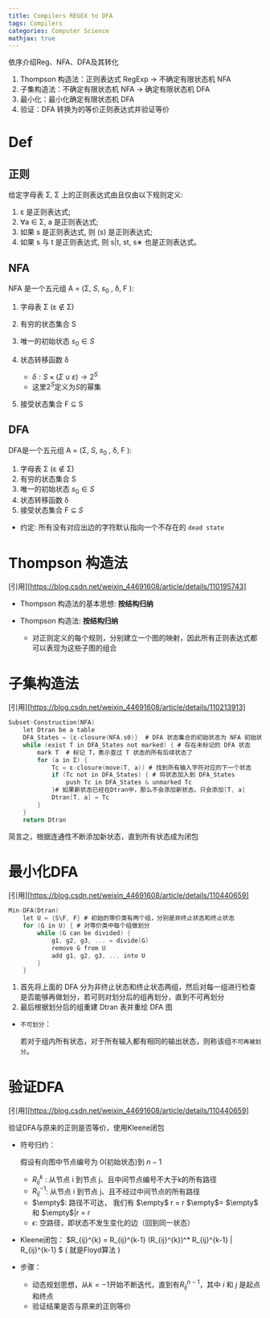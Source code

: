```yaml
---
title: Compilers REGEX to DFA
tags: Compilers
categories: Computer Science
mathjax: true
---
```


依序介绍Reg、NFA、DFA及其转化

1. Thompson 构造法：正则表达式 RegExp -> 不确定有限状态机 NFA
2. 子集构造法：不确定有限状态机 NFA -> 确定有限状态机 DFA
3. 最小化：最小化确定有限状态机 DFA
4. 验证：DFA 转换为的等价正则表达式并验证等价

<!--more-->

# Def

## 正则

给定字母表 Σ, Σ 上的正则表达式由且仅由以下规则定义:

1. ε 是正则表达式;
2. ∀a ∈ Σ, a 是正则表达式;
3.  如果 s 是正则表达式, 则 (s) 是正则表达式;
4. 如果 s 与 t 是正则表达式, 则 s|t, st, s∗ 也是正则表达式。

## NFA

NFA 是一个五元组 A = (Σ, $S$, $s_0$ , δ, F ):

1. 字母表  Σ (ε $\notin$ Σ)

2. 有穷的状态集合 S

3. 唯一的初始状态 $s_0 \in S$ 
4. 状态转移函数 δ
   * $δ : S × (Σ ∪ {ε}) → 2^S$
   * 这里$2^S$定义为$S$的幂集
5. 接受状态集合 F ⊆ S

## DFA

DFA是一个五元组 A = (Σ, $S$, $s_0$ , δ, F ):

1. 字母表 Σ (ε $\notin$ Σ)
2. 有穷的状态集合 S
3. 唯一的初始状态 $s_0 \in S$ 
4. 状态转移函数 δ
5. 接受状态集合 F ⊆ $S$

* 约定: 所有没有对应出边的字符默认指向一个不存在的 `dead state`



# Thompson 构造法

[引用][https://blog.csdn.net/weixin_44691608/article/details/110195743]

* Thompson 构造法的基本思想: **按结构归纳**

* Thompson 构造法: **按结构归纳**
  * 对正则定义的每个规则，分别建立一个图的映射，因此所有正则表达式都可以表现为这些子图的组合

# 子集构造法

[引用][https://blog.csdn.net/weixin_44691608/article/details/110213913]

```c
Subset-Construction(NFA)
    let Dtran be a table
    DFA_States = {ε-closure(NFA.s0)}  # DFA 状态集合的初始状态为 NFA 初始状态的闭包，并且未标记
    while (exist T in DFA_States not marked) { # 存在未标记的 DFA 状态
        mark T  # 标记 T，表示查过 T 状态的所有后续状态了
        for (a in Σ) { 
            Tc = ε-closure(move(T, a)) # 找到所有输入字符对应的下一个状态
            if (Tc not in DFA_States) { # 将状态加入到 DFA_States
                push Tc in DFA_States & unmarked Tc
            }# 如果新状态已经在Dtran中，那么不会添加新状态，只会添加[T, a]
            Dtran[T, a] = Tc
        }
    }
    return Dtran

```

简言之，根据连通性不断添加新状态，直到所有状态成为闭包



# 最小化DFA

[引用][https://blog.csdn.net/weixin_44691608/article/details/110440659]

```C
Min-DFA(Dtran)
    let U = {S\F, F} # 初始的等价类有两个组，分别是非终止状态和终止状态
    for (G in U) { # 对等价类中每个组做划分
        while (G can be divided) {
            g1, g2, g3, ... = divide(G)
            remove G from U
            add g1, g2, g3, ... into U
        }
    }

```

1. 首先将上面的 DFA 分为非终止状态和终止状态两组，然后对每一组进行检查是否能够再做划分，若可则对划分后的组再划分，直到不可再划分
2. 最后根据划分后的组重建 Dtran 表并重绘 DFA 图

* `不可划分`：

  若对于组内所有状态，对于所有输入都有相同的输出状态，则称该组`不可再被划分`。

# 验证DFA

[引用][https://blog.csdn.net/weixin_44691608/article/details/110440659]

验证DFA与原来的正则是否等价，使用Kleene闭包

* 符号归约：

  假设有向图中节点编号为 $0$(初始状态)到 $n − 1$

  * $R_{ij}^k$ : 从节点 i 到节点 j、且中间节点编号不大于k的所有路径
  * $R_{ij}^{-1}$: 从节点 i 到节点 j、且不经过中间节点的所有路径
  * $\empty$: 路径不可达， 我们有 $\empty$ r = r $\empty$= $\empty$ 和 $\empty$|r = r
  * $\epsilon$: 空路径，即状态不发生变化的边（回到同一状态）

* Kleene闭包： $R_{ij}^{k} = R_{ij}^{k-1} (R_{ij}^{k})^* R_{ij}^{k-1} | R_{ij}^{k-1} $ ( 就是Floyd算法 )

* 步骤：

  * 动态规划思想，从$k=-1$开始不断迭代，直到有$R_{ij}^{n-1}$，其中 $i$ 和 $j$ 是起点和终点
  *  验证结果是否与原来的正则等价

  

